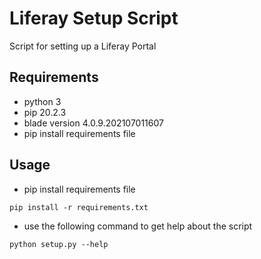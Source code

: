 # Liferay Setup Script
Script for setting up a Liferay Portal

## Requirements
- python 3
- pip 20.2.3
- blade version 4.0.9.202107011607
- pip install requirements file

## Usage
- pip install requirements file
```shell
pip install -r requirements.txt
```
- use the following command to get help about the script
```shell
python setup.py --help
```
